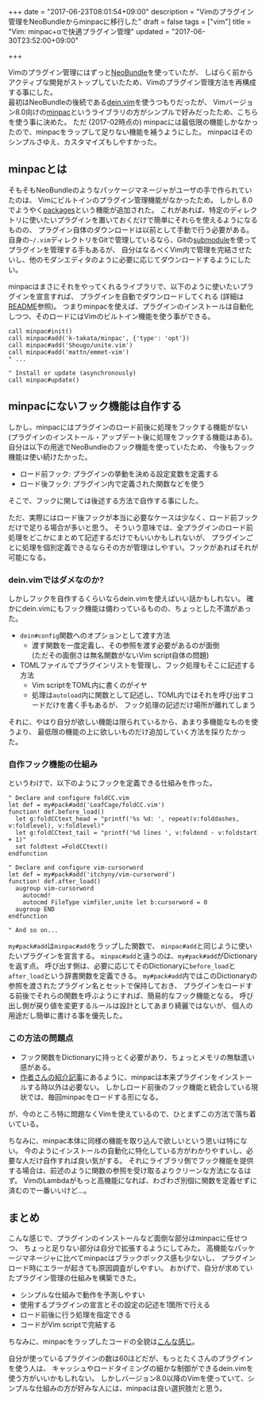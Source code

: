 +++
date = "2017-06-23T08:01:54+09:00"
description = "Vimのプラグイン管理をNeoBundleからminpacに移行した"
draft = false
tags = ["vim"]
title = "Vim: minpac+αで快適プラグイン管理"
updated = "2017-06-30T23:52:00+09:00"

+++

Vimのプラグイン管理にはずっと[NeoBundle][shougo-neobundle]を使っていたが、
しばらく前からアクティブな開発がストップしていたため、Vimのプラグイン管理方法を再構成する事にした。  
最初はNeoBundleの後続である[dein.vim][shougo-dein]を使うつもりだったが、
Vimバージョン8.0向けの[minpac][takata-minpac]というライブラリの方がシンプルで好みだったため、こちらを使う事に決めた。
ただ (2017-02時点の) minpacには最低限の機能しかなかったので、minpacをラップして足りない機能を補うようにした。
minpacはそのシンプルさゆえ、カスタマイズもしやすかった。

[shougo-neobundle]: https://github.com/Shougo/neobundle.vim
[shougo-dein]: https://github.com/Shougo/dein.vim
[takata-minpac]: https://github.com/k-takata/minpac

## minpacとは

そもそもNeoBundleのようなパッケージマネージャがユーザの手で作られていたのは、
Vimにビルトインのプラグイン管理機能がなかったため。
しかし 8.0 でようやく[packages][vimdoc-packages]という機能が追加された。
これがあれば、特定のディレクトリに使いたいプラグインを置いておくだけで簡単にそれらを使えるようになるものの、
プラグイン自体のダウンロードは以前として手動で行う必要がある。
自身の`~/.vim`ディレクトリをGitで管理しているなら、Gitの[submodule][git-submodule]を使ってプラグインを管理する手もあるが、
自分はなるべくVim内で管理を完結させたいし、他のモダンエディタのように必要に応じてダウンロードするようにしたい。

minpacはまさにそれをやってくれるライブラリで、以下のように使いたいプラグインを宣言すれば、
プラグインを自動でダウンロードしてくれる (詳細は[README][takata-minpac]参照)。
つまりminpacを使えば、プラグインのインストールは自動化しつつ、そのロードにはVimのビルトイン機能を使う事ができる。

```vim
call minpac#init()
call minpac#add('k-takata/minpac', {'type': 'opt'})
call minpac#add('Shougo/unite.vim')
call minpac#add('mattn/emmet-vim')
" ...

" Install or update (asynchronously)
call minpac#update()
```

[git-submodule]: https://git-scm.com/docs/git-submodule
[vimdoc-packages]: http://vim-jp.org/vimdoc-en/repeat.html#packages

## minpacにないフック機能は自作する

しかし、minpacにはプラグインのロード前後に処理をフックする機能がない
(プラグインのインストール・アップデート後に処理をフックする機能はある)。
自分は以下の用途でNeoBundleのフック機能を使っていたため、
今後もフック機能は使い続けたかった。

- ロード前フック: プラグインの挙動を決める設定変数を定義する
- ロード後フック: プラグイン内で定義された関数などを使う

そこで、フックに関しては後述する方法で自作する事にした。

ただ、実際にはロード後フックが本当に必要なケースは少なく、ロード前フックだけで足りる場合が多いと思う。
そういう意味では、全プラグインのロード前処理をどこかにまとめて記述するだけでもいいかもしれないが、
プラグインごとに処理を個別定義できるならその方が管理はしやすい。フックがあればそれが可能になる。

### dein.vimではダメなのか?

しかしフックを自作するくらいならdein.vimを使えばいい話かもしれない。
確かにdein.vimにもフック機能は備わっているものの、ちょっとした不満があった。

- `dein#config`関数へのオプションとして渡す方法
    - 渡す関数を一度定義し、その参照を渡す必要があるのが面倒  
      (ただその面倒さは無名関数がないVim script自体の問題)
- TOMLファイルでプラグインリストを管理し、フック処理もそこに記述する方法
    - Vim scriptをTOML内に書くのがイヤ
    - 処理は`autoload`内に関数として記述し、TOML内ではそれを呼び出すコードだけを書く手もあるが、
      フック処理の記述だけ場所が離れてしまう

それに、やはり自分が欲しい機能は限られているから、あまり多機能なものを使うより、
最低限の機能の上に欲しいものだけ追加していく方法を採りたかった。

### 自作フック機能の仕組み

というわけで、以下のようにフックを定義できる仕組みを作った。

```vim
" Declare and configure foldCC.vim
let def = my#pack#add('LeafCage/foldCC.vim')
function! def.before_load()
  let g:foldCCtext_head = "printf('%s %d: ', repeat(v:folddashes, v:foldlevel), v:foldlevel)"
  let g:foldCCtext_tail = "printf('%d lines ', v:foldend - v:foldstart + 1)"
  set foldtext =FoldCCtext()
endfunction

" Declare and configure vim-cursorword
let def = my#pack#add('itchyny/vim-cursorword')
function! def.after_load()
  augroup vim-cursorword
    autocmd!
    autocmd FileType vimfiler,unite let b:cursorword = 0
  augroup END
endfunction

" And so on...
```

`my#pack#add`は`minpac#add`をラップした関数で、
`minpac#add`と同じように使いたいプラグインを宣言する。
`minpac#add`と違うのは、`my#pack#add`がDictionaryを返す点。
呼び出す側は、必要に応じてそのDictionaryに`before_load`と`after_load`という辞書関数を定義できる。
`my#pack#add`内ではこのDictionaryの参照を渡されたプラグイン名とセットで保持しておき、
プラグインをロードする前後でそれらの関数を呼ぶようにすれば、簡易的なフック機能となる。
呼び出し側が戻り値を変更するルールは設計としてあまり綺麗ではないが、
個人の用途だし簡単に書ける事を優先した。

### この方法の問題点

- フック関数をDictionaryに持っとく必要があり、ちょっとメモリの無駄遣い感がある。
- [作者さんの紹介記事][minpac-qiita]にあるように、minpacは本来プラグインをインストールする時以外は必要ない。
  しかしロード前後のフック機能と統合している現状では、毎回minpacをロードする形になる。

が、今のところ特に問題なくVimを使えているので、ひとまずこの方法で落ち着いている。

ちなみに、minpac本体に同様の機能を取り込んで欲しいという思いは特にない。
今のようにインストールの自動化に特化している方がわかりやすいし、必要な人だけ自作すれば良い気がする。
それにライブラリ側でフック機能を提供する場合は、前述のように関数の参照を受け取るよりクリーンな方法になるはず。
VimのLambdaがもっと高機能になれば、わざわざ別個に関数を定義せずに済むので一番いいけど...。

## まとめ

こんな感じで、プラグインのインストールなど面倒な部分はminpacに任せつつ、
ちょっと足りない部分は自分で拡張するようにしてみた。
高機能なパッケージマネージャに比べてminpacはブラックボックス感も少ないし、
プラグインロード時にエラーが起きても原因調査がしやすい。
おかげで、自分が求めていたプラグイン管理の仕組みを構築できた。

- シンプルな仕組みで動作を予測しやすい
- 使用するプラグインの宣言とその設定の記述を1箇所で行える
- ロード前後に行う処理を指定できる
- コードがVim scriptで完結する

ちなみに、minpacをラップしたコードの全貌は[こんな感じ][vim-mypack]。

自分が使っているプラグインの数は60ほどだが、もっとたくさんのプラグインを使う人は、
キャッシュやロードタイミングの細かな制御ができるdein.vimを使う方がいいかもしれない。
しかしバージョン8.0以降のVimを使っていて、シンプルな仕組みの方が好みな人には、minpacは良い選択肢だと思う。

[minpac-qiita]: http://qiita.com/k-takata/items/36c240a23f88d699ce86
[vim-mypack]: https://github.com/ryym/dotfiles/blob/5f7bd796049f72daea80f99d63824a59e9d024be/dotfiles/vim/autoload/my/pack.vim

